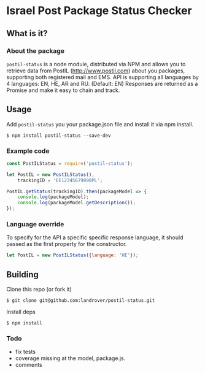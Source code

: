 # Israel Post Package Status Checker

## What is it?

### About the package

`postil-status` is a node module, distributed via NPM and allows you to retrieve data from PostIL (http://www.postil.com) about you packages, supporting both registered mail and EMS. API is supporting all languages by 4 languages: EN, HE, AR and RU. (Default: EN)
Responses are returned as a Promise and make it easy to chain and track.

## Usage

Add `postil-status` you your package.json file and install it via npm install.

```console
$ npm install postil-status --save-dev
```

### Example code


```js
const PostILStatus = require('postil-status');

let PostIL = new PostILStatus(),
    trackingID = 'EE12345679890PL';

PostIL.getStatus(trackingID).then(packageModel => {
    console.log(packageModel);
    console.log(packageModel.getDescription());
});
```


### Language override

To specify for the API a specific specific response language, it should passed as the first property for the constructor.
```js
let PostIL = new PostILStatus({language: 'HE'});
```


## Building
Clone this repo (or fork it)
```console
$ git clone git@github.com:landrover/postil-status.git
```
Install deps
```console
$ npm install
```

### Todo
 * fix tests
 * coverage missing at the model, package.js.
 * comments
